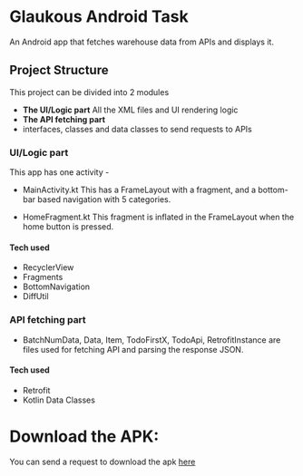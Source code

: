 # Glaukous Android Task
An Android app that fetches warehouse data from APIs and displays it.

## Project Structure
This project can be divided into 2 modules
- **The UI/Logic part**
All the XML files and UI rendering logic
- **The API fetching part**
- interfaces, classes and data classes to send requests to APIs

### UI/Logic part

This app has one activity -

- MainActivity.kt
This has a FrameLayout with a fragment, and a bottom-bar based navigation with 5 categories.

- HomeFragment.kt
This fragment is inflated in the FrameLayout when the home button is pressed.

#### Tech used

- RecyclerView
- Fragments
- BottomNavigation
- DiffUtil

### API fetching part

- BatchNumData, Data, Item, TodoFirstX, TodoApi, RetrofitInstance are files used for fetching API and parsing the response JSON.

#### Tech used

- Retrofit
- Kotlin Data Classes

# Download the APK:

You can send a request to download the apk [here](https://drive.google.com/file/d/1Kol2n9XpbVIpnS3ECTXwnRiVtHEjT_r5/view?usp=sharing)